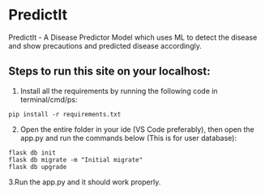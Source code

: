 # PredictIt
PredictIt - A Disease Predictor Model which uses ML to detect the disease and show precautions and predicted disease accordingly.


## **Steps to run this site on your localhost:**

1. Install all the requirements by running the following code in terminal/cmd/ps:
```
pip install -r requirements.txt
```

2. Open the entire folder in your ide (VS Code preferably), then open the app.py  and run the commands below (This is for user database):
```
flask db init
flask db migrate -m "Initial migrate"
flask db upgrade
```
3.Run the app.py and it should work properly.